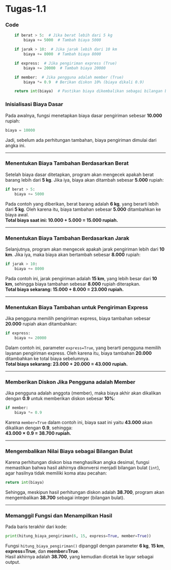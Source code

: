 # Tugas-1.1

### Code
```python
    if berat > 5:  # Jika berat lebih dari 5 kg
        biaya += 5000  # Tambah biaya 5000

    if jarak > 10:  # Jika jarak lebih dari 10 km
        biaya += 8000  # Tambah biaya 8000

    if express:  # Jika pengiriman express (True)
        biaya += 20000  # Tambah biaya 20000

    if member:  # Jika pengguna adalah member (True)
        biaya *= 0.9  # Berikan diskon 10% (biaya dikali 0.9)

    return int(biaya)  # Pastikan biaya dikembalikan sebagai bilangan bulat
```

### Inisialisasi Biaya Dasar
Pada awalnya, fungsi menetapkan biaya dasar pengiriman sebesar **10.000** rupiah:  
```python
biaya = 10000
```
Jadi, sebelum ada perhitungan tambahan, biaya pengiriman dimulai dari angka ini.  

---

### Menentukan Biaya Tambahan Berdasarkan Berat
Setelah biaya dasar ditetapkan, program akan mengecek apakah berat barang lebih dari **5 kg**. Jika iya, biaya akan ditambah sebesar **5.000** rupiah:  
```python
if berat > 5:
    biaya += 5000
```
Pada contoh yang diberikan, berat barang adalah **6 kg**, yang berarti lebih dari **5 kg**. Oleh karena itu, biaya tambahan sebesar **5.000** ditambahkan ke biaya awal.  
**Total biaya saat ini: 10.000 + 5.000 = 15.000 rupiah.**  

---

###  Menentukan Biaya Tambahan Berdasarkan Jarak
Selanjutnya, program akan mengecek apakah jarak pengiriman lebih dari **10 km**. Jika iya, maka biaya akan bertambah sebesar **8.000** rupiah:  
```python
if jarak > 10:
    biaya += 8000
```
Pada contoh ini, jarak pengiriman adalah **15 km**, yang lebih besar dari **10 km**, sehingga biaya tambahan sebesar **8.000** rupiah diterapkan.  
**Total biaya sekarang: 15.000 + 8.000 = 23.000 rupiah.**  

---

### Menentukan Biaya Tambahan untuk Pengiriman Express 
Jika pengguna memilih pengiriman express, biaya tambahan sebesar **20.000** rupiah akan ditambahkan:  
```python
if express:
    biaya += 20000
```
Dalam contoh ini, parameter `express=True`, yang berarti pengguna memilih layanan pengiriman express. Oleh karena itu, biaya tambahan **20.000** ditambahkan ke total biaya sebelumnya.  
**Total biaya sekarang: 23.000 + 20.000 = 43.000 rupiah.**  

---

###  Memberikan Diskon Jika Pengguna adalah Member
Jika pengguna adalah anggota (member), maka biaya akhir akan dikalikan dengan **0.9** untuk memberikan diskon sebesar **10%**:  
```python
if member:
    biaya *= 0.9
```
Karena `member=True` dalam contoh ini, biaya saat ini yaitu **43.000** akan dikalikan dengan **0.9**, sehingga:  
**43.000 × 0.9 = 38.700 rupiah.**  

---

### Mengembalikan Nilai Biaya sebagai Bilangan Bulat
Karena perhitungan diskon bisa menghasilkan angka desimal, fungsi memastikan bahwa hasil akhirnya dikonversi menjadi bilangan bulat (`int`), agar hasilnya tidak memiliki koma atau pecahan:  
```python
return int(biaya)
```
Sehingga, meskipun hasil perhitungan diskon adalah **38.700**, program akan mengembalikan **38.700** sebagai integer (bilangan bulat).  

---

###  Memanggil Fungsi dan Menampilkan Hasil
Pada baris terakhir dari kode:  
```python
print(hitung_biaya_pengiriman(6, 15, express=True, member=True))
```
Fungsi `hitung_biaya_pengiriman()` dipanggil dengan parameter **6 kg**, **15 km**, **express=True**, dan **member=True**.  
Hasil akhirnya adalah **38.700**, yang kemudian dicetak ke layar sebagai output.  

